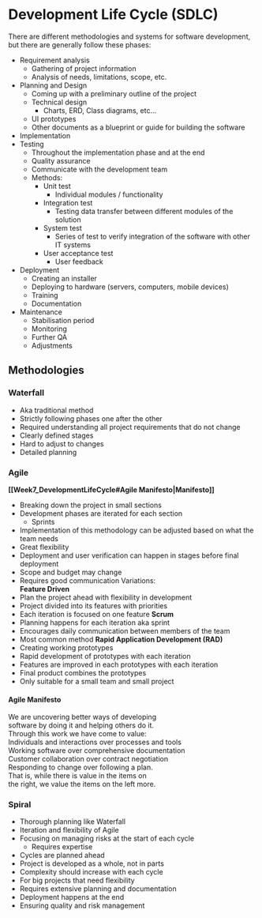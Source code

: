 # Development Life Cycle (SDLC)
There are different methodologies and systems for software development, but there are generally follow these phases:
- Requirement analysis
	- Gathering of project information
	- Analysis of needs, limitations, scope, etc.
- Planning and Design
	- Coming up with a preliminary outline of the project
	- Technical design
		- Charts, ERD, Class diagrams, etc...
	- UI prototypes
	- Other documents as a blueprint or guide for building the software
- Implementation
- Testing
	- Throughout the implementation phase and at the end
	- Quality assurance
	- Communicate with the development team
	- Methods:
		- Unit test
			- Individual modules / functionality
		- Integration test
			- Testing data transfer between different modules of the solution
		- System test
			- Series of test to verify integration of the software with other IT systems
		- User acceptance test
			- User feedback
- Deployment
	- Creating an installer
	- Deploying to hardware (servers, computers, mobile devices)
	- Training
	- Documentation
- Maintenance
	- Stabilisation period
	- Monitoring
	- Further QA
	- Adjustments
## Methodologies
### Waterfall
- Aka traditional method
- Strictly following phases one after the other
- Required understanding all project requirements that do not change
- Clearly defined stages
- Hard to adjust to changes
- Detailed planning
### Agile
**[[Week7_DevelopmentLifeCycle#Agile Manifesto|Manifesto]]**
- Breaking down the project in small sections
- Development phases are iterated for each section
	- Sprints
- Implementation of this methodology can be adjusted based on what the team needs
- Great flexibility
- Deployment and user verification can happen in stages before final deployment
- Scope and budget may change
- Requires good communication
Variations:<br>
**Feature Driven**
- Plan the project ahead with flexibility in development
- Project divided into its features with priorities
- Each iteration is focused on one feature
**Scrum**
- Planning happens for each iteration aka sprint
- Encourages daily communication between members of the team
- Most common method
**Rapid Application Development (RAD)**
- Creating working prototypes
- Rapid development of prototypes with each iteration
- Features are improved in each prototypes with each iteration
- Final product combines the prototypes
- Only suitable for a small team and small project
#### Agile Manifesto
We are uncovering better ways of developing  
software by doing it and helping others do it.  
Through this work we have come to value: <br>
Individuals and interactions over processes and tools  
Working software over comprehensive documentation  
Customer collaboration over contract negotiation  
Responding to change over following a plan.<br>
That is, while there is value in the items on  
the right, we value the items on the left more.
### Spiral
- Thorough planning like Waterfall
- Iteration and flexibility of Agile
- Focusing on managing risks at the start of each cycle
	- Requires expertise
- Cycles are planned ahead
- Project is developed as a whole, not in parts
- Complexity should increase with each cycle
- For big projects that need flexibility
- Requires extensive planning and documentation
- Deployment happens at the end
- Ensuring quality and risk management